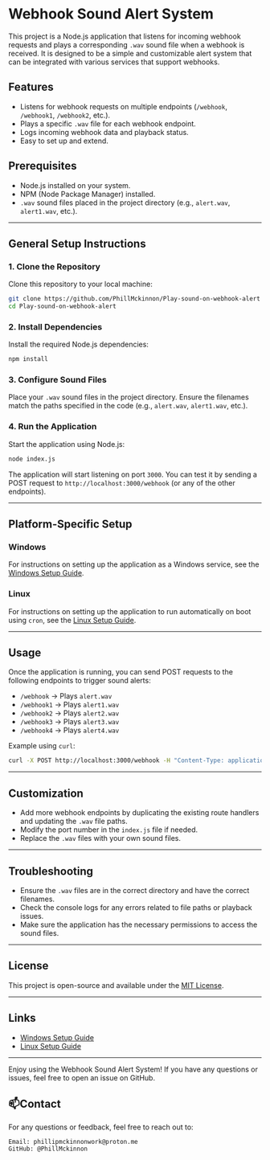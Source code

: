 # Webhook Sound Alert System

This project is a Node.js application that listens for incoming webhook requests and plays a corresponding `.wav` sound file when a webhook is received. It is designed to be a simple and customizable alert system that can be integrated with various services that support webhooks.

## Features
- Listens for webhook requests on multiple endpoints (`/webhook`, `/webhook1`, `/webhook2`, etc.).
- Plays a specific `.wav` file for each webhook endpoint.
- Logs incoming webhook data and playback status.
- Easy to set up and extend.

## Prerequisites
- Node.js installed on your system.
- NPM (Node Package Manager) installed.
- `.wav` sound files placed in the project directory (e.g., `alert.wav`, `alert1.wav`, etc.).

---

## General Setup Instructions

### 1. Clone the Repository
Clone this repository to your local machine:
```bash
git clone https://github.com/PhillMckinnon/Play-sound-on-webhook-alert
cd Play-sound-on-webhook-alert
```

### 2. Install Dependencies
Install the required Node.js dependencies:
```bash
npm install
```

### 3. Configure Sound Files
Place your `.wav` sound files in the project directory. Ensure the filenames match the paths specified in the code (e.g., `alert.wav`, `alert1.wav`, etc.).

### 4. Run the Application
Start the application using Node.js:
```bash
node index.js
```
The application will start listening on port `3000`. You can test it by sending a POST request to `http://localhost:3000/webhook` (or any of the other endpoints).

---

## Platform-Specific Setup

### Windows
For instructions on setting up the application as a Windows service, see the [Windows Setup Guide](Windows.md).

### Linux
For instructions on setting up the application to run automatically on boot using `cron`, see the [Linux Setup Guide](Linux.md).

---

## Usage
Once the application is running, you can send POST requests to the following endpoints to trigger sound alerts:
- `/webhook` → Plays `alert.wav`
- `/webhook1` → Plays `alert1.wav`
- `/webhook2` → Plays `alert2.wav`
- `/webhook3` → Plays `alert3.wav`
- `/webhook4` → Plays `alert4.wav`

Example using `curl`:
```bash
curl -X POST http://localhost:3000/webhook -H "Content-Type: application/json" -d '{"message": "Test alert"}'
```

---

## Customization
- Add more webhook endpoints by duplicating the existing route handlers and updating the `.wav` file paths.
- Modify the port number in the `index.js` file if needed.
- Replace the `.wav` files with your own sound files.

---

## Troubleshooting
- Ensure the `.wav` files are in the correct directory and have the correct filenames.
- Check the console logs for any errors related to file paths or playback issues.
- Make sure the application has the necessary permissions to access the sound files.

---

## License
This project is open-source and available under the [MIT License](LICENSE).

---

## Links
- [Windows Setup Guide](Windows.md)
- [Linux Setup Guide](Linux.md)

---

Enjoy using the Webhook Sound Alert System! If you have any questions or issues, feel free to open an issue on GitHub.

## **📫Contact**

For any questions or feedback, feel free to reach out to:

    Email: phillipmckinnonwork@proton.me
    GitHub: @PhillMckinnon 
